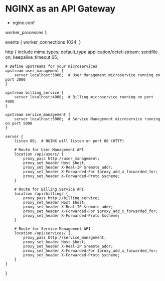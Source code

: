 # NGINX as an API Gateway 

- nginx.conf

worker_processes 1;

events {
    worker_connections 1024;
}

http {
    include       mime.types;
    default_type  application/octet-stream;
    sendfile        on;
    keepalive_timeout  65;

    # Define upstreams for your microservices
    upstream user_management {
        server localhost:3000;  # User Management microservice running on port 3000
    }

    upstream billing_service {
        server localhost:4000;  # Billing microservice running on port 4000
    }

    upstream service_management {
        server localhost:5000;  # Service Management microservice running on port 5000
    }

    server {
        listen 80;  # NGINX will listen on port 80 (HTTP)

        # Route for User Management API
        location /api/users/ {
            proxy_pass http://user_management;
            proxy_set_header Host $host;
            proxy_set_header X-Real-IP $remote_addr;
            proxy_set_header X-Forwarded-For $proxy_add_x_forwarded_for;
            proxy_set_header X-Forwarded-Proto $scheme;
        }

        # Route for Billing Service API
        location /api/billing/ {
            proxy_pass http://billing_service;
            proxy_set_header Host $host;
            proxy_set_header X-Real-IP $remote_addr;
            proxy_set_header X-Forwarded-For $proxy_add_x_forwarded_for;
            proxy_set_header X-Forwarded-Proto $scheme;
        }

        # Route for Service Management API
        location /api/services/ {
            proxy_pass http://service_management;
            proxy_set_header Host $host;
            proxy_set_header X-Real-IP $remote_addr;
            proxy_set_header X-Forwarded-For $proxy_add_x_forwarded_for;
            proxy_set_header X-Forwarded-Proto $scheme;
        }
    }
}



